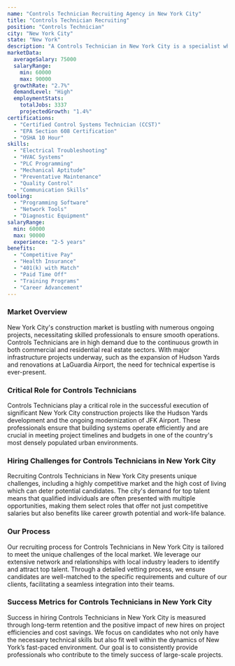 ```yaml
---
name: "Controls Technician Recruiting Agency in New York City"
title: "Controls Technician Recruiting"
position: "Controls Technician"
city: "New York City"
state: "New York"
description: "A Controls Technician in New York City is a specialist who designs, installs, maintains, and repairs various types of control systems and equipment used in commercial and industrial properties."
marketData:
  averageSalary: 75000
  salaryRange:
    min: 60000
    max: 90000
  growthRate: "2.7%"
  demandLevel: "High"
  employmentStats:
    totalJobs: 3337
    projectedGrowth: "1.4%"
certifications:
  - "Certified Control Systems Technician (CCST)"
  - "EPA Section 608 Certification"
  - "OSHA 10 Hour"
skills:
  - "Electrical Troubleshooting"
  - "HVAC Systems"
  - "PLC Programming"
  - "Mechanical Aptitude"
  - "Preventative Maintenance"
  - "Quality Control"
  - "Communication Skills"
tooling:
  - "Programming Software"
  - "Network Tools"
  - "Diagnostic Equipment"
salaryRange:
  min: 60000
  max: 90000
  experience: "2-5 years"
benefits:
  - "Competitive Pay"
  - "Health Insurance"
  - "401(k) with Match"
  - "Paid Time Off"
  - "Training Programs"
  - "Career Advancement"
---
```


### Market Overview
New York City's construction market is bustling with numerous ongoing projects, necessitating skilled professionals to ensure smooth operations. Controls Technicians are in high demand due to the continuous growth in both commercial and residential real estate sectors. With major infrastructure projects underway, such as the expansion of Hudson Yards and renovations at LaGuardia Airport, the need for technical expertise is ever-present.

### Critical Role for Controls Technicians
Controls Technicians play a critical role in the successful execution of significant New York City construction projects like the Hudson Yards development and the ongoing modernization of JFK Airport. These professionals ensure that building systems operate efficiently and are crucial in meeting project timelines and budgets in one of the country's most densely populated urban environments.

### Hiring Challenges for Controls Technicians in New York City
Recruiting Controls Technicians in New York City presents unique challenges, including a highly competitive market and the high cost of living which can deter potential candidates. The city's demand for top talent means that qualified individuals are often presented with multiple opportunities, making them select roles that offer not just competitive salaries but also benefits like career growth potential and work-life balance.

### Our Process
Our recruiting process for Controls Technicians in New York City is tailored to meet the unique challenges of the local market. We leverage our extensive network and relationships with local industry leaders to identify and attract top talent. Through a detailed vetting process, we ensure candidates are well-matched to the specific requirements and culture of our clients, facilitating a seamless integration into their teams.

### Success Metrics for Controls Technicians in New York City
Success in hiring Controls Technicians in New York City is measured through long-term retention and the positive impact of new hires on project efficiencies and cost savings. We focus on candidates who not only have the necessary technical skills but also fit well within the dynamics of New York’s fast-paced environment. Our goal is to consistently provide professionals who contribute to the timely success of large-scale projects.